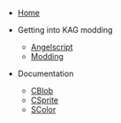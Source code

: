 <!-- docs/_sidebar.md -->

- [Home](/ "Home")


- Getting into KAG modding

    - [Angelscript](angelscript.md)
    - [Modding](modding.md)

- Documentation
    - [CBlob](objects/CBlob.md)
    - [CSprite](objects/CSprite.md)
    - [SColor](objects/SColor.md)